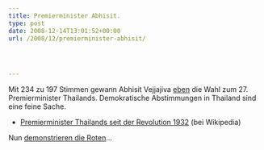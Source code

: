 ```yaml
---
title: Premierminister Abhisit.
type: post
date: 2008-12-14T13:01:52+00:00
url: /2008/12/premierminister-abhisit/




---
```

Mit 234 zu 197 Stimmen gewann Abhisit Vejjajiva [eben][1] die Wahl zum 27. Premierminister Thailands. Demokratische Abstimmungen in Thailand sind eine feine Sache.

  * [Premierminister Thailands seit der Revolution 1932][2] (bei Wikipedia)

Nun [demonstrieren die Roten][3]...

 [1]: http://www.nationmultimedia.com/breakingnews/read.php?newsid=30091007
 [2]: http://en.wikipedia.org/wiki/List_of_Prime_Ministers_of_Thailand
 [3]: http://www.nationmultimedia.com/breakingnews/read.php?newsid=30091008

